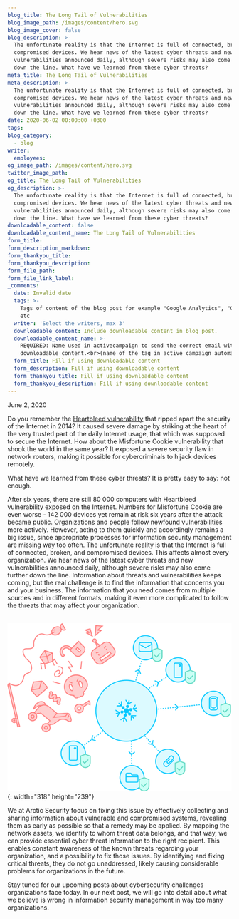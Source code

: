 ```yaml
---
blog_title: The Long Tail of Vulnerabilities
blog_image_path: /images/content/hero.svg
blog_image_cover: false
blog_description: >-
  The unfortunate reality is that the Internet is full of connected, broken, and
  compromised devices. We hear news of the latest cyber threats and new
  vulnerabilities announced daily, although severe risks may also come further
  down the line. What have we learned from these cyber threats?
meta_title: The Long Tail of Vulnerabilities
meta_description: >-
  The unfortunate reality is that the Internet is full of connected, broken, and
  compromised devices. We hear news of the latest cyber threats and new
  vulnerabilities announced daily, although severe risks may also come further
  down the line. What have we learned from these cyber threats?
date: 2020-06-02 00:00:00 +0300
tags:
blog_category:
  - blog
writer:
  employees:
og_image_path: /images/content/hero.svg
twitter_image_path:
og_title: The Long Tail of Vulnerabilities
og_description: >-
  The unfortunate reality is that the Internet is full of connected, broken, and
  compromised devices. We hear news of the latest cyber threats and new
  vulnerabilities announced daily, although severe risks may also come further
  down the line. What have we learned from these cyber threats?
downloadable_content: false
downloadable_content_name: The Long Tail of Vulnerabilities
form_title:
form_description_markdown:
form_thankyou_title:
form_thankyou_description:
form_file_path:
form_file_link_label:
_comments:
  date: Invalid date
  tags: >-
    Tags of content of the blog post for example "Google Analytics", "GitHub"
    etc
  writer: 'Select the writers, max 3'
  downloadable_content: Include downloadable content in blog post.
  downloadable_content_name: >-
    REQUIRED: Name used in activecampaign to send the correct email with
    downloadable content.<br>(name of the tag in active campaign automation)
  form_title: Fill if using downloadable content
  form_description: Fill if using downloadable content
  form_thankyou_title: Fill if using downloadable content
  form_thankyou_description: Fill if using downloadable content
---
```


June 2, 2020

Do you remember the [Heartbleed vulnerability](https://www.darkreading.com/vulnerabilities---threats/heartbleed-and-the-long-tail-of-vulnerabilities/a/d-id/1269653) that ripped apart the security of the Internet in 2014? It caused severe damage by striking at the heart of the very trusted part of the daily Internet usage, that which was supposed to secure the Internet. How about the Misfortune Cookie vulnerability that shook the world in the same year? It exposed a severe security flaw in network routers, making it possible for cybercriminals to hijack devices remotely.

What have we learned from these cyber threats? It is pretty easy to say: not enough.&nbsp;

After six years, there are still 80 000 computers with Heartbleed vulnerability exposed on the Internet. Numbers for Misfortune Cookie are even worse - 142 000 devices yet remain at risk six years after the attack became public. Organizations and people follow newfound vulnerabilities more actively. However, acting to them quickly and accordingly remains a big issue, since appropriate processes for information security management are missing way too often. The unfortunate reality is that the Internet is full of connected, broken, and compromised devices. This affects almost every organization. We hear news of the latest cyber threats and new vulnerabilities announced daily, although severe risks may also come further down the line. Information about threats and vulnerabilities keeps coming, but the real challenge is to find the information that concerns you and your business. The information that you need comes from multiple sources and in different formats, making it even more complicated to follow the threats that may affect your organization.

&nbsp; &nbsp; &nbsp; &nbsp; &nbsp; &nbsp; &nbsp; &nbsp; &nbsp; &nbsp; &nbsp; &nbsp; &nbsp; &nbsp; &nbsp; &nbsp; &nbsp; &nbsp; &nbsp; &nbsp; &nbsp; &nbsp; &nbsp; &nbsp; &nbsp; &nbsp; &nbsp; &nbsp; &nbsp; &nbsp; &nbsp;&nbsp;![](/images/content/hero.svg){: width="318" height="239"}

We at Arctic Security focus on fixing this issue by effectively collecting and sharing information about vulnerable and compromised systems, revealing them as early as possible so that a remedy may be applied. By mapping the network assets, we identify to whom threat data belongs, and that way, we can provide essential cyber threat information to the right recipient. This enables constant awareness of the known threats regarding your organization, and a possibility to fix those issues. By identifying and fixing critical threats, they do not go unaddressed, likely causing considerable problems for organizations in the future.

Stay tuned for our upcoming posts about cybersecurity challenges organizations face today. In our next post, we will go into detail about what we believe is wrong in information security management in way too many organizations.